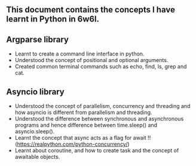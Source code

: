 ## This document contains the concepts I have learnt in Python in 6w6l.

## Argparse library
- Learnt to create a command line interface in python.
- Understood the concept of positional and optional arguments.
- Created common terminal commands such as echo, find, ls, grep and cat.

## Asyncio library
- Understood the concept of parallelism, concurrency and threading and how asyncio is different from parallelism and threading.
- Understood the difference between synchronous and asynchronous programs and hence difference between time.sleep() and asyncio.sleep().
- Learnt the concept that async acts as a flag for await !! (https://realpython.com/python-concurrency/)
- Learnt about coroutine, and how to create task and the concept of awaitable objects.

